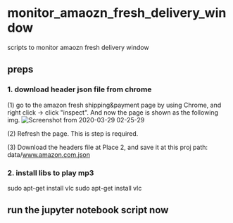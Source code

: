 # monitor_amaozn_fresh_delivery_window
scripts to monitor amaozn fresh delivery window

## preps
### 1. download header json file from chrome
(1) go to the amazon fresh shipping&payment page by using Chrome, and right click -> click "inspect". And now the page is shown as the following img.
![Screenshot from 2020-03-29 02-25-29](https://user-images.githubusercontent.com/19834770/77845931-59c6ea80-7167-11ea-964d-97f4ec069feb.png)

(2) Refresh the page. This is step is required.

(3) Download the headers file at Place 2, and save it at this proj path: data/www.amazon.com.json

### 2. install libs to play mp3
sudo apt-get install vlc
sudo apt-get install vlc

## run the jupyter notebook script now

